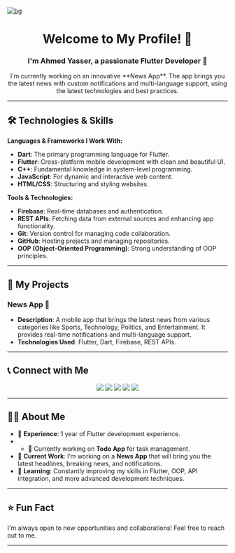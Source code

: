 [![bg][banner]][website]

<h1 align="center">Welcome to My Profile! 🌟</h1>
<h3 align="center">I'm Ahmed Yasser, a passionate Flutter Developer 🚀</h3>

<p align="center">
    I'm currently working on an innovative **News App**. The app brings you the latest news with custom notifications and multi-language support, using the latest technologies and best practices.
</p>

---

## 🛠️ Technologies & Skills

**Languages & Frameworks I Work With:**
- **Dart**: The primary programming language for Flutter.
- **Flutter**: Cross-platform mobile development with clean and beautiful UI.
- **C++**: Fundamental knowledge in system-level programming.
- **JavaScript**: For dynamic and interactive web content.
- **HTML/CSS**: Structuring and styling websites.
  
**Tools & Technologies:**
- **Firebase**: Real-time databases and authentication.
- **REST APIs**: Fetching data from external sources and enhancing app functionality.
- **Git**: Version control for managing code collaboration.
- **GitHub**: Hosting projects and managing repositories.
- **OOP (Object-Oriented Programming)**: Strong understanding of OOP principles.

---

## 📱 My Projects

### **News App 📰**
- **Description**: A mobile app that brings the latest news from various categories like Sports, Technology, Politics, and Entertainment. It provides real-time notifications and multi-language support.
- **Technologies Used**: Flutter, Dart, Firebase, REST APIs.

---

## 📞 Connect with Me

<p align="center">
    <a href="https://linkedin.com/in/ahmedyasser" alt="LinkedIn">
        <img src="https://img.shields.io/badge/-LinkedIn-blue?style=for-the-badge&logo=linkedin" /></a>
    <a href="https://hackerrank.com/ahmedyasser" alt="HackerRank">
        <img src="https://img.shields.io/badge/-HackerRank-3a424f?style=for-the-badge&logo=hackerrank" /></a>
    <a href="https://stackoverflow.com/users/12345678/ahmed-yasser" alt="StackOverflow">
        <img src="https://img.shields.io/badge/-StackOverflow-FE7A16?style=for-the-badge&logo=stack-overflow&logoColor=white" /></a>
    <a href="https://instagram.com/ahmedyasser" alt="Instagram">
        <img src="https://img.shields.io/badge/-Instagram-E4405F?style=for-the-badge&logo=instagram&logoColor=white" /></a>
    <a href="https://ahmedyasser.me" alt="Website">
        <img src="https://img.shields.io/badge/-ahmedyasser.me-242424?style=for-the-badge&logo=circle&logoColor=White" /></a>
</p>

---

## 👨‍💻 About Me

- 💼 **Experience**: 1 year of Flutter development experience.
- - 🔭 Currently working on **Todo App** for task management.
- 🔭 **Current Work**: I’m working on a **News App** that will bring you the latest headlines, breaking news, and notifications.
- 🌱 **Learning**: Constantly improving my skills in Flutter, OOP, API integration, and more advanced development techniques.

---

## ⭐️ Fun Fact
I'm always open to new opportunities and collaborations! Feel free to reach out to me.

---

[banner]: https://via.placeholder.com/1200x400?text=Welcome+to+Ahmed+Yasser's+News+App
[website]: https://ahmedyasser.me

